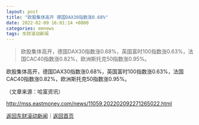 ```yaml
---
layout: post
title: "欧股集体高开 德国DAX30指数涨0.68%"
date: 2022-02-09 16:01:14 +0800
categories: emnews
tags: 东财滚动新闻
---
```

> 欧股集体高开，德国DAX30指数涨0.68%，英国富时100指数涨0.63%，法国CAC40指数涨0.82%，欧洲斯托克50指数涨0.95%。

<p>欧股集体高开，德国DAX30指数涨0.68%，英国富时100指数涨0.63%，法国CAC40指数涨0.82%，欧洲斯托克50指数涨0.95%。 </p><p class="em_media">（文章来源：哈富资讯）</p>

<http://mss.eastmoney.com/news/11059,202202092271265022.html>

[返回东财滚动新闻](//finews.withounder.com/emnews/)｜[返回首页](//finews.withounder.com/)